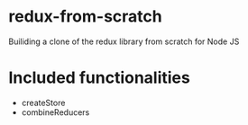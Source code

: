 # redux-from-scratch
Builiding a clone of the redux library from scratch for Node JS 

# Included functionalities 
- createStore
- combineReducers
